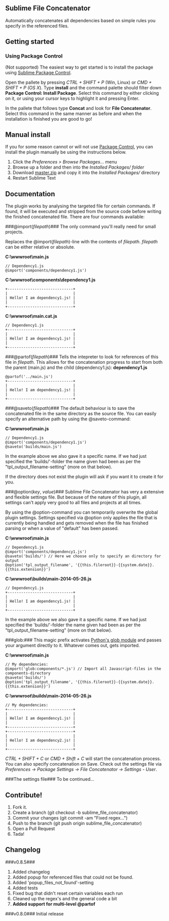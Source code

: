 Sublime File Concatenator
-------------------------------------------------------------------------------------------------------------

Automatically concatenates all dependencies based on simple rules you specify in the referenced files.

## Getting started ##

### Using Package Control ###
(Not supported)
The easiest way to get started is to install the package using [Sublime Package Control](https://sublime.wbond.net/).

Open the pallete by pressing *CTRL + SHIFT + P* (Win, Linux) or *CMD + SHIFT + P (OS X*). Type **install** and the command palette should filter down **Package Control: Install Package**.
Select this command by either clicking on it, or using your cursor keys to highlight it and pressing Enter. 

In the pallete that follows type **Concat** and look for **File Concatenator**. Select this command in the same manner as before and when the installation is finished you are good to go!

## Manual install ##
If you for some reason cannot or will not use [Package Control](https://sublime.wbond.net/), you can install the plugin manually be using the instructions below.

 1. Click the *Preferences > Browse Packages…* menu
 2. Browse up a folder and then into the *Installed Packages/ folder*
 3. Download [master.zip](https://github.com/unkelpehr/sublime-file-concatenator/archive/master.zip) and copy it into the *Installed Packages/* directory
 4. Restart Sublime Text

## Documentation ##
The plugin works by analysing the targeted file for certain commands. If found, it will be executed and stripped from the source code before writing the finished concatenated file. There are four commands available:


###@import(*filepath*)###
The only command you'll really need for small projects.

Replaces the @import(*filepath*)-line with the contents of *filepath*. *filepath* can be either relative or absolute.

**C:\wwwroot\main.js**
```
// Dependency1.js
@import('components/dependency1.js')
```

**C:\wwwroot\components\dependency1.js**
```
+-----------------------------+
|                             |
| Hello! I am dependency1.js! |
|                             |
+-----------------------------+
```

**C:\wwwroot\main.cat.js**
```
// Dependency1.js
+-----------------------------+
|                             |
| Hello! I am dependency1.js! |
|                             |
+-----------------------------+
```

###@partof(*filepath*)###
Tells the intepreter to look for references of this file in *filepath*.
This allows for the concatenation progress to start from both the parent (main.js) and the child (dependency1.js):
**dependency1.js**
```
@partof('../main.js')
+-----------------------------+
|                             |
| Hello! I am dependency1.js! |
|                             |
+-----------------------------+
```

###@saveto(*filepath*)###
The default behaviour is to save the concatenated file in the same directory as the source file.
You can easily specify an alternative path by using the @saveto-command:

**C:\wwwroot\main.js**
```
// Dependency1.js
@import('components/dependency1.js')
@saveto('builds/main.js')
```

In the example above we also gave it a specific name. If we had just specified the 'builds/'-folder the name given had been as per the "tpl_output_filename-setting" (more on that below).

If the directory does not exist the plugin will ask if you want it to create it for you.

###@option(*key*, *value*)###
Sublime File Concatenator has very a extensive and flexible settings file. But because of the nature of this plugin, all settings can't apply very good to all files and projects at all times.

By using the @option-command you can temporarily overwrite the global plugin settings.
Settings specified via @option only applies the file that is currently being handled and gets removed when the file has finished parsing or when a value of "default" has been passed.

**C:\wwwroot\main.js**
```
// Dependency1.js
@import('components/dependency1.js')
@saveto('builds/') // Here we choose only to specify an directory for output
@option('tpl_output_filename', '{{this.fileroot}}-{{system.date}}.{{this.extension}}')
```

**C:\wwwroot\builds\main-2014-05-26.js**
```
// Dependency1.js
+-----------------------------+
|                             |
| Hello! I am dependency1.js! |
|                             |
+-----------------------------+
```

In the example above we also gave it a specific name. If we had just specified the 'builds/'-folder the name given had been as per the "tpl_output_filename-setting" (more on that below).

###glob:###
This magic prefix activates [Python's glob module](https://docs.python.org/2/library/glob.html) and passes your argument directly to it. Whatever comes out, gets imported.

**C:\wwwroot\main.js**
```
// My dependencies:
@import('glob:components/*.js') // Import all Javascript-files in the components-directory 
@saveto('builds/')
@option('tpl_output_filename', '{{this.fileroot}}-{{system.date}}.{{this.extension}}')
```
**C:\wwwroot\builds\main-2014-05-26.js**
```
// My dependencies:
+-----------------------------+
|                             |
| Hello! I am dependency1.js! |
|                             |
+-----------------------------+
+-----------------------------+
|                             |
| Hello! I am dependency2.js! |
|                             |
+-----------------------------+
```

*CTRL + SHIFT + C* or *CMD + Shift + C* will start the concatenation process. You can also specify concatenation on Save. Check out the settings file via *Preferences -> Package Settings -> File Concatenator -> Settings - User*.


###The settings file###
To be continued...

## Contribute! ##
 1. Fork it.
 2. Create a branch (git checkout -b sublime_file_concatenator)
 3. Commit your changes (git commit -am "Fixed regex...")
 4. Push to the branch (git push origin sublime_file_concatenator)
 5. Open a Pull Request
 5. Tada!

## Changelog ##
###v0.8.5###
 1. Added changelog
 2. Added popup for referenced files that could not be found.
 3. Added 'popup_files_not_found'-setting
 4. Added tests
 5. Fixed bug that didn't reset certain variables each run
 6. Cleaned up the regex's and the general code a bit
 7. **Added support for multi-level @partof**


###v0.8.0###
Initial release
